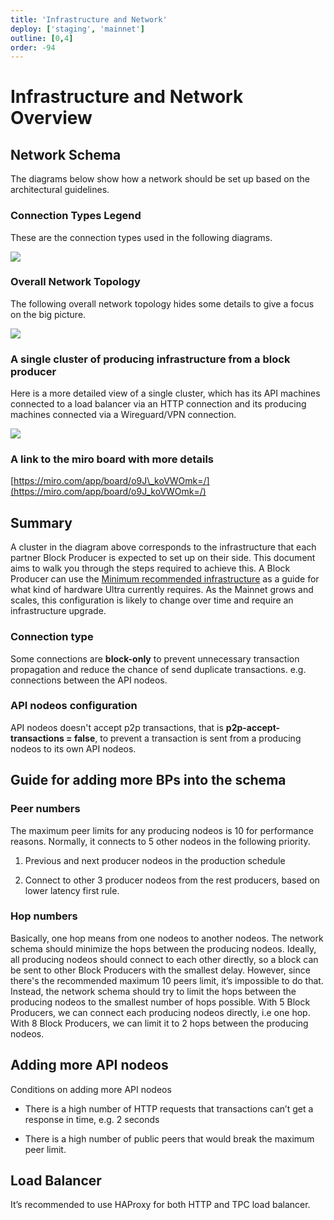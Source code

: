 ```yaml
---
title: 'Infrastructure and Network'
deploy: ['staging', 'mainnet']
outline: [0,4]
order: -94
---
```


# Infrastructure and Network Overview

## Network Schema

The diagrams below show how a network should be set up based on the architectural guidelines.

### Connection Types Legend

These are the connection types used in the following diagrams.

![](/images/network-infrastructure.png)

### Overall Network Topology

The following overall network topology hides some details to give a focus on the big picture.

![](/images/nodeos-infrastructure.png)

### A single cluster of producing infrastructure from a block producer

Here is a more detailed view of a single cluster, which has its API machines connected to a load balancer via an HTTP connection and its producing machines connected via a Wireguard/VPN connection.

![](/images/vpn-network.png)

### A link to the miro board with more details

[https://miro.com/app/board/o9J\_koVWOmk=/](https://miro.com/app/board/o9J_koVWOmk=/)

## Summary

A cluster in the diagram above corresponds to the infrastructure that each partner Block Producer is expected to set up on their side. This document aims to walk you through the steps required to achieve this. A Block Producer can use the [Minimum recommended infrastructure](./minimum-recommended-infrastructure.md) as a guide for what kind of hardware Ultra currently requires. As the Mainnet grows and scales, this configuration is likely to change over time and require an infrastructure upgrade.

### Connection type

Some connections are **block-only** to prevent unnecessary transaction propagation and reduce the chance of send duplicate transactions. e.g. connections between the API nodeos.

### API nodeos configuration

API nodeos doesn't accept p2p transactions, that is **p2p-accept-transactions = false**, to prevent a transaction is sent from a producing nodeos to its own API nodeos.

## Guide for adding more BPs into the schema

### Peer numbers

The maximum peer limits for any producing nodeos is 10 for performance reasons. Normally, it connects to 5 other nodeos in the following priority.

1.  Previous and next producer nodeos in the production schedule
    
2.  Connect to other 3 producer nodeos from the rest producers, based on lower latency first rule.
    
### Hop numbers

Basically, one hop means from one nodeos to another nodeos. The network schema should minimize the hops between the producing nodeos. Ideally, all producing nodeos should connect to each other directly, so a block can be sent to other Block Producers with the smallest delay. However, since there's the recommended maximum 10 peers limit, it’s impossible to do that. Instead, the network schema should try to limit the hops between the producing nodeos to the smallest number of hops possible. With 5 Block Producers, we can connect each producing nodeos directly, i.e one hop. With 8 Block Producers, we can limit it to 2 hops between the producing nodeos.

## Adding more API nodeos

Conditions on adding more API nodeos

*   There is a high number of HTTP requests that transactions can’t get a response in time, e.g. 2 seconds
    
*   There is a high number of public peers that would break the maximum peer limit.  
    
## Load Balancer

It’s recommended to use HAProxy for both HTTP and TPC load balancer.